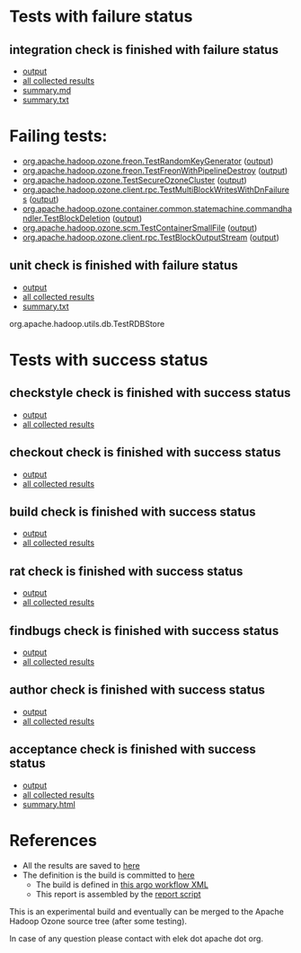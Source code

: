 # Tests with failure status

## integration check is finished with failure status

   * [output](https://raw.githubusercontent.com/elek/ozone-ci/master/pr/pr-hdds-2153-g484h/integration/output.log)
   * [all collected results](https://github.com/elek/ozone-ci/tree/master/pr/pr-hdds-2153-g484h/integration)
   * [summary.md](https://github.com/elek/ozone-ci/tree/master/pr/pr-hdds-2153-g484h/integration/summary.md)
   * [summary.txt](https://github.com/elek/ozone-ci/tree/master/pr/pr-hdds-2153-g484h/integration/summary.txt)

# Failing tests: 

 * [org.apache.hadoop.ozone.freon.TestRandomKeyGenerator](hadoop-ozone/tools/org.apache.hadoop.ozone.freon.TestRandomKeyGenerator.txt) ([output](hadoop-ozone/tools/org.apache.hadoop.ozone.freon.TestRandomKeyGenerator-output.txt/))
 * [org.apache.hadoop.ozone.freon.TestFreonWithPipelineDestroy](hadoop-ozone/tools/org.apache.hadoop.ozone.freon.TestFreonWithPipelineDestroy.txt) ([output](hadoop-ozone/tools/org.apache.hadoop.ozone.freon.TestFreonWithPipelineDestroy-output.txt/))
 * [org.apache.hadoop.ozone.TestSecureOzoneCluster](hadoop-ozone/integration-test/org.apache.hadoop.ozone.TestSecureOzoneCluster.txt) ([output](hadoop-ozone/integration-test/org.apache.hadoop.ozone.TestSecureOzoneCluster-output.txt/))
 * [org.apache.hadoop.ozone.client.rpc.TestMultiBlockWritesWithDnFailures](hadoop-ozone/integration-test/org.apache.hadoop.ozone.client.rpc.TestMultiBlockWritesWithDnFailures.txt) ([output](hadoop-ozone/integration-test/org.apache.hadoop.ozone.client.rpc.TestMultiBlockWritesWithDnFailures-output.txt/))
 * [org.apache.hadoop.ozone.container.common.statemachine.commandhandler.TestBlockDeletion](hadoop-ozone/integration-test/org.apache.hadoop.ozone.container.common.statemachine.commandhandler.TestBlockDeletion.txt) ([output](hadoop-ozone/integration-test/org.apache.hadoop.ozone.container.common.statemachine.commandhandler.TestBlockDeletion-output.txt/))
 * [org.apache.hadoop.ozone.scm.TestContainerSmallFile](hadoop-ozone/integration-test/org.apache.hadoop.ozone.scm.TestContainerSmallFile.txt) ([output](hadoop-ozone/integration-test/org.apache.hadoop.ozone.scm.TestContainerSmallFile-output.txt/))
 * [org.apache.hadoop.ozone.client.rpc.TestBlockOutputStream](hadoop-ozone/integration-test/org.apache.hadoop.ozone.client.rpc.TestBlockOutputStream.txt) ([output](hadoop-ozone/integration-test/org.apache.hadoop.ozone.client.rpc.TestBlockOutputStream-output.txt/))

## unit check is finished with failure status

   * [output](https://raw.githubusercontent.com/elek/ozone-ci/master/pr/pr-hdds-2153-g484h/unit/output.log)
   * [all collected results](https://github.com/elek/ozone-ci/tree/master/pr/pr-hdds-2153-g484h/unit)
   * [summary.txt](https://github.com/elek/ozone-ci/tree/master/pr/pr-hdds-2153-g484h/unit/summary.txt)

org.apache.hadoop.utils.db.TestRDBStore


# Tests with success status

## checkstyle check is finished with success status

   * [output](https://raw.githubusercontent.com/elek/ozone-ci/master/pr/pr-hdds-2153-g484h/checkstyle/output.log)
   * [all collected results](https://github.com/elek/ozone-ci/tree/master/pr/pr-hdds-2153-g484h/checkstyle)


## checkout check is finished with success status

   * [output](https://raw.githubusercontent.com/elek/ozone-ci/master/pr/pr-hdds-2153-g484h/checkout/output.log)
   * [all collected results](https://github.com/elek/ozone-ci/tree/master/pr/pr-hdds-2153-g484h/checkout)


## build check is finished with success status

   * [output](https://raw.githubusercontent.com/elek/ozone-ci/master/pr/pr-hdds-2153-g484h/build/output.log)
   * [all collected results](https://github.com/elek/ozone-ci/tree/master/pr/pr-hdds-2153-g484h/build)


## rat check is finished with success status

   * [output](https://raw.githubusercontent.com/elek/ozone-ci/master/pr/pr-hdds-2153-g484h/rat/output.log)
   * [all collected results](https://github.com/elek/ozone-ci/tree/master/pr/pr-hdds-2153-g484h/rat)


## findbugs check is finished with success status

   * [output](https://raw.githubusercontent.com/elek/ozone-ci/master/pr/pr-hdds-2153-g484h/findbugs/output.log)
   * [all collected results](https://github.com/elek/ozone-ci/tree/master/pr/pr-hdds-2153-g484h/findbugs)


## author check is finished with success status

   * [output](https://raw.githubusercontent.com/elek/ozone-ci/master/pr/pr-hdds-2153-g484h/author/output.log)
   * [all collected results](https://github.com/elek/ozone-ci/tree/master/pr/pr-hdds-2153-g484h/author)


## acceptance check is finished with success status

   * [output](https://raw.githubusercontent.com/elek/ozone-ci/master/pr/pr-hdds-2153-g484h/acceptance/output.log)
   * [all collected results](https://github.com/elek/ozone-ci/tree/master/pr/pr-hdds-2153-g484h/acceptance)
   * [summary.html](https://elek.github.io/ozone-ci/pr/pr-hdds-2153-g484h/acceptance/summary.html)




# References

 * All the results are saved to [here](https://github.com/elek/ozone-ci/tree/master/pr/pr-hdds-2153-g484h/)
 * The definition is the build is committed to [here](https://github.com/elek/argo-ozone)
    * The build is defined in [this argo workflow XML](https://github.com/elek/argo-ozone/blob/master/ozone-build.yaml)
    * This report is assembled by the [report script](https://github.com/elek/argo-ozone/blob/master/scripts/report.sh)

This is an experimental build and eventually can be merged to the Apache Hadoop Ozone source tree (after some testing).

In case of any question please contact with elek dot apache dot org.
